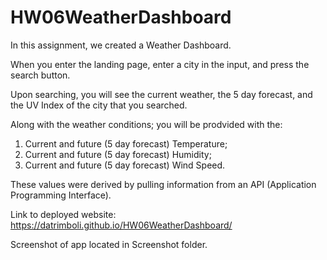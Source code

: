 # HW06WeatherDashboard

In this assignment, we created a Weather Dashboard.

When you enter the landing page, enter a city in the input, and press the search button. 

Upon searching, you will see the current weather, the 5 day forecast, and the UV Index of the city that you searched. 

Along with the weather conditions; you will be prodvided with the:
1. Current and future (5 day forecast) Temperature;
2. Current and future (5 day forecast) Humidity;
3. Current and future (5 day forecast) Wind Speed.

These values were derived by pulling information from an API (Application Programming Interface).

Link to deployed website: https://datrimboli.github.io/HW06WeatherDashboard/

Screenshot of app located in Screenshot folder.